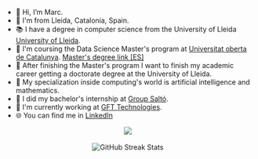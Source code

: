 - 🌈 Hi, I’m Marc.
- :round_pushpin: I'm from Lleida, Catalonia, Spain.
- :books: I have a degree in computer science from the University of Lleida [University of Lleida](https://grauinformatica.udl.cat/en/).
- 📅 I'm coursing the Data Science Master's program at [Universitat oberta de Catalunya]([https://cuni.cz/UKEN-1.html](https://www.uoc.edu/en/studies?_gl=1*eip456*_up*MQ..&gclid=CjwKCAjw15eqBhBZEiwAbDomEowE5o67WEpp4IGULL5zRw5UMRZnDZyo2kHXNEQz8O1tyKryBZJDRRoCuDwQAvD_BwE)). [Master's degree link [ES]](https://www.uoc.edu/es/estudios/masters/master-universitario-data-science?_gl=1*1oxe4n8*_up*MQ..&gclid=CjwKCAjw15eqBhBZEiwAbDomEowE5o67WEpp4IGULL5zRw5UMRZnDZyo2kHXNEQz8O1tyKryBZJDRRoCuDwQAvD_BwE)
- :microscope: After finishing the Master's program I want to finish my academic career getting a doctorate degree at the University of Lleida.
- 🧠 My specialization inside computing's world is artificial intelligence and mathematics.
- :beginner: I did my bachelor's internship at [Group Saltó](https://groupsalto.com/en/).
- :office: I'm currently working at [GFT Technologies](https://www.gft.com/int/en/).
- 🌐 You can find me in [LinkedIn](https://www.linkedin.com/in/marc-cervera-rosell/)

<div align="center">
  <img src="https://github-readme-stats.vercel.app/api/top-langs/?username=marc7666&layout=compact&theme=merko&langs_count=6" />
  <br><br>
  <img src="https://streak-stats.demolab.com/?user=marc7666&theme=merko" alt="GitHub Streak Stats" />
</div>



